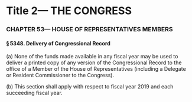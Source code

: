 
# Title 2— THE CONGRESS
### CHAPTER 53— HOUSE OF REPRESENTATIVES MEMBERS
#### § 5348. Delivery of Congressional Record

(a) None of the funds made available in any fiscal year may be used to deliver a printed copy of any version of the Congressional Record to the office of a Member of the House of Representatives (including a Delegate or Resident Commissioner to the Congress).

(b) This section shall apply with respect to fiscal year 2019 and each succeeding fiscal year.
